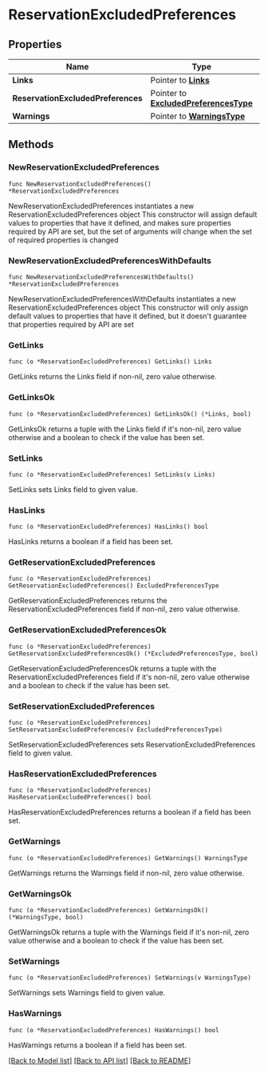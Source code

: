 # ReservationExcludedPreferences

## Properties

Name | Type | Description | Notes
------------ | ------------- | ------------- | -------------
**Links** | Pointer to [**Links**](Links.md) |  | [optional] 
**ReservationExcludedPreferences** | Pointer to [**ExcludedPreferencesType**](ExcludedPreferencesType.md) |  | [optional] 
**Warnings** | Pointer to [**WarningsType**](WarningsType.md) |  | [optional] 

## Methods

### NewReservationExcludedPreferences

`func NewReservationExcludedPreferences() *ReservationExcludedPreferences`

NewReservationExcludedPreferences instantiates a new ReservationExcludedPreferences object
This constructor will assign default values to properties that have it defined,
and makes sure properties required by API are set, but the set of arguments
will change when the set of required properties is changed

### NewReservationExcludedPreferencesWithDefaults

`func NewReservationExcludedPreferencesWithDefaults() *ReservationExcludedPreferences`

NewReservationExcludedPreferencesWithDefaults instantiates a new ReservationExcludedPreferences object
This constructor will only assign default values to properties that have it defined,
but it doesn't guarantee that properties required by API are set

### GetLinks

`func (o *ReservationExcludedPreferences) GetLinks() Links`

GetLinks returns the Links field if non-nil, zero value otherwise.

### GetLinksOk

`func (o *ReservationExcludedPreferences) GetLinksOk() (*Links, bool)`

GetLinksOk returns a tuple with the Links field if it's non-nil, zero value otherwise
and a boolean to check if the value has been set.

### SetLinks

`func (o *ReservationExcludedPreferences) SetLinks(v Links)`

SetLinks sets Links field to given value.

### HasLinks

`func (o *ReservationExcludedPreferences) HasLinks() bool`

HasLinks returns a boolean if a field has been set.

### GetReservationExcludedPreferences

`func (o *ReservationExcludedPreferences) GetReservationExcludedPreferences() ExcludedPreferencesType`

GetReservationExcludedPreferences returns the ReservationExcludedPreferences field if non-nil, zero value otherwise.

### GetReservationExcludedPreferencesOk

`func (o *ReservationExcludedPreferences) GetReservationExcludedPreferencesOk() (*ExcludedPreferencesType, bool)`

GetReservationExcludedPreferencesOk returns a tuple with the ReservationExcludedPreferences field if it's non-nil, zero value otherwise
and a boolean to check if the value has been set.

### SetReservationExcludedPreferences

`func (o *ReservationExcludedPreferences) SetReservationExcludedPreferences(v ExcludedPreferencesType)`

SetReservationExcludedPreferences sets ReservationExcludedPreferences field to given value.

### HasReservationExcludedPreferences

`func (o *ReservationExcludedPreferences) HasReservationExcludedPreferences() bool`

HasReservationExcludedPreferences returns a boolean if a field has been set.

### GetWarnings

`func (o *ReservationExcludedPreferences) GetWarnings() WarningsType`

GetWarnings returns the Warnings field if non-nil, zero value otherwise.

### GetWarningsOk

`func (o *ReservationExcludedPreferences) GetWarningsOk() (*WarningsType, bool)`

GetWarningsOk returns a tuple with the Warnings field if it's non-nil, zero value otherwise
and a boolean to check if the value has been set.

### SetWarnings

`func (o *ReservationExcludedPreferences) SetWarnings(v WarningsType)`

SetWarnings sets Warnings field to given value.

### HasWarnings

`func (o *ReservationExcludedPreferences) HasWarnings() bool`

HasWarnings returns a boolean if a field has been set.


[[Back to Model list]](../README.md#documentation-for-models) [[Back to API list]](../README.md#documentation-for-api-endpoints) [[Back to README]](../README.md)


